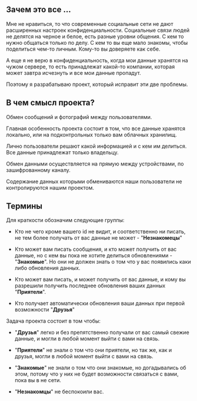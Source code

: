 ## Зачем это все ...
Мне не нравиться, то что современные социальные сети не дают расширенных настроек
конфиденциальности. Социальные связи людей не делятся на черное и белое, есть разные
уровни общения. С кем то нужно общаться только по делу. С кем то вы еще мало знакомы, 
чтобы поделиться чем-то личным. Кому-то вы доверяете как себе. 

А еще я не верю в конфиденциальность, когда мои данные хранятся на чужом сервере,
то есть принадлежат какой-то компании, которая может завтра исчезнуть 
и все мои данные пропадут. 

Поэтому я разрабатываю проект, который исправит эти две проблемы.

## В чем смысл проекта?

Обмен сообщений и фотографий между пользователями.

Главная особенность проекта состоит в том, что все данные хранятся локально,
или на подконтрольных только вам облачных хранилищ.

Лично пользователи решают какой информацией и с кем им делиться. Все данные 
принадлежат только владельцу.

Обмен данными осуществляется на прямую между устройствами, по зашифрованному каналу.

Содержание данных которыми обмениваются наши пользователи 
не контролируются нашим проектом.

## Термины

Для краткости обозначим следующие группы:

- Кто не чего кроме вашего id не видит, и соответственно ни писать, не тем более
    получать от вас данные не может - "**Незнакомецы**"

- Кто может вам писать сообщения, и кто может получить от вас данные,
    но с кем вы пока не хотите делиться обновлениями - "**Знакомые**".
    Но они не должен знать о том что у вас появились каки либо обновления данных.

- Кто может вам писать, и может получить от вас данные, и кому вы разрешили получить
    последнее обновления ваших данных "**Приятели**".

- Кто получает автоматически обновления ваши данных при первой возможности "**Друзья**"

Задача проекта состоит в том чтобы:

- "**Друзья**" легко и без препятственно получали от вас самый свежие данные,
    и могли в любой момент выйти с вами на связь.

- "**Приятели**" не знали о том что они приятели, но так же, как и друзья,
    могли в любой момент выйти с вами на связь.

- "**Знакомые**" не знали о том что они знакомые, но догадывались об этом, потому что
    у них не будет возможности связаться с вами, пока вы в не сети.

- "**Незнакомцы**" не беспокоили вас.
